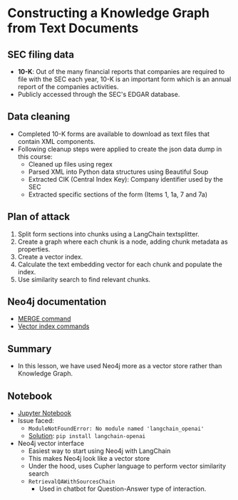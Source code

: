 # Constructing a Knowledge Graph from Text Documents

## SEC filing data

- **10-K**: Out of the many financial reports that companies are required to file with the SEC each year, 10-K is an important form which is an annual report of the companies activities.
- Publicly accessed through the SEC's EDGAR database.

## Data cleaning

- Completed 10-K forms are available to download as text files that contain XML components.
- Following cleanup steps were applied to create the json data dump in this course:
  - Cleaned up files using regex
  - Parsed XML into Python data structures using Beautiful Soup
  - Extracted CIK (Central Index Key): Company identifier used by the SEC
  - Extracted specific sections of the form (Items 1, 1a, 7 and 7a)

## Plan of attack

1. Split form sections into chunks using a LangChain textsplitter.
2. Create a graph where each chunk is a node, adding chunk metadata as properties.
3. Create a vector index.
4. Calculate the text embedding vector for each chunk and populate the index.
5. Use similarity search to find relevant chunks.

## Neo4j documentation

- [MERGE command](https://neo4j.com/docs/cypher-manual/current/clauses/merge/)
- [Vector index commands](https://neo4j.com/docs/cypher-manual/current/indexes/semantic-indexes/vector-indexes/#_vector_index_commands_and_procedures)

## Summary

- In this lesson, we have used Neo4j more as a vector store rather than Knowledge Graph.

## Notebook

- [Jupyter Notebook](../code/L4-construct_kg_from_text.ipynb)
- Issue faced:
  - `ModuleNotFoundError: No module named 'langchain_openai'`
  - [Solution](https://stackoverflow.com/questions/77782167/modulenotfounderror-no-module-named-langchain-openai): `pip install langchain-openai`
- Neo4j vector interface
  - Easiest way to start using Neo4j with LangChain
  - This makes Neo4j look like a vector store
  - Under the hood, uses Cupher language to perform vector similarity search
  - `RetrievalQAWithSourcesChain`
    - Used in chatbot for Question-Answer type of interaction.
  